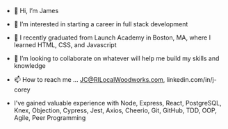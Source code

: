 - 👋 Hi, I’m James
- 👀 I’m interested in starting a career in full stack development
- 🌱 I recently graduated from Launch Academy in Boston, MA, where I learned HTML, CSS, and Javascript 
- 💞️ I’m looking to collaborate on whatever will help me build my skills and knowledge 
- 📫 How to reach me ... JC@RILocalWoodworks.com, linkedin.com/in/j-corey

- I've gained valuable experience with Node, Express, React, PostgreSQL, Knex, Objection, Cypress, Jest, Axios, Cheerio, Git, GitHub, TDD, OOP, Agile, Peer Programming

<!---
JCWoodworker/JCWoodworker is a ✨ special ✨ repository because its `README.md` (this file) appears on your GitHub profile.
You can click the Preview link to take a look at your changes.
--->
